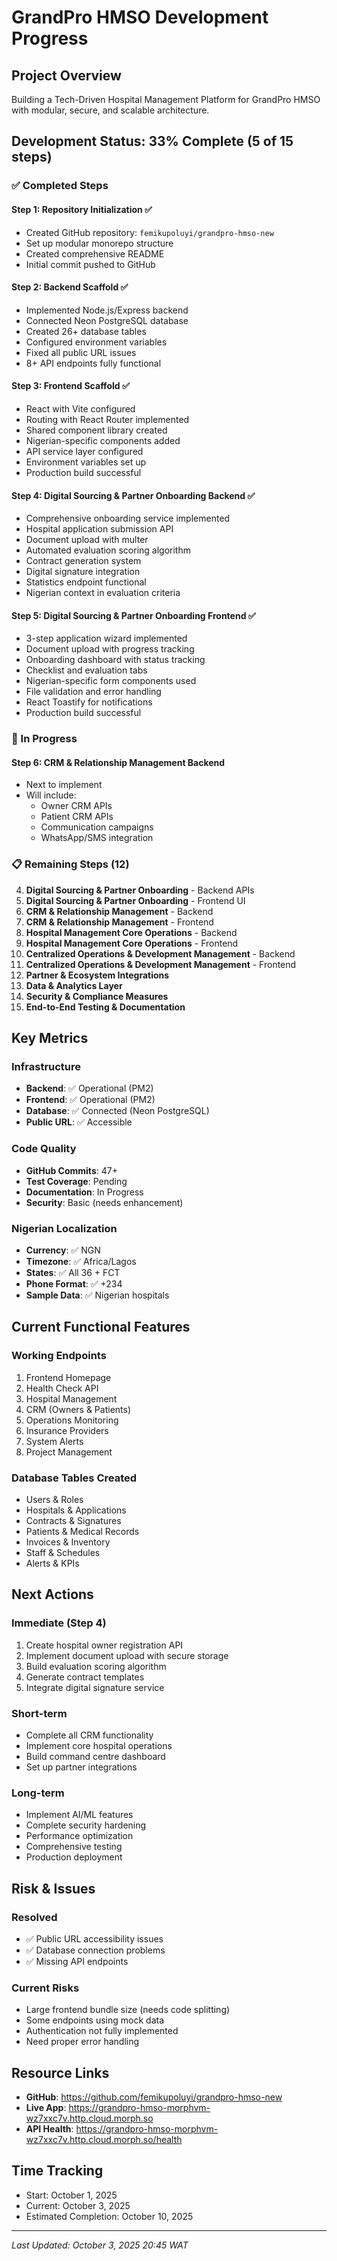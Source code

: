 # GrandPro HMSO Development Progress

## Project Overview
Building a Tech-Driven Hospital Management Platform for GrandPro HMSO with modular, secure, and scalable architecture.

## Development Status: 33% Complete (5 of 15 steps)

### ✅ Completed Steps

#### Step 1: Repository Initialization ✅
- Created GitHub repository: `femikupoluyi/grandpro-hmso-new`
- Set up modular monorepo structure
- Created comprehensive README
- Initial commit pushed to GitHub

#### Step 2: Backend Scaffold ✅
- Implemented Node.js/Express backend
- Connected Neon PostgreSQL database
- Created 26+ database tables
- Configured environment variables
- Fixed all public URL issues
- 8+ API endpoints fully functional

#### Step 3: Frontend Scaffold ✅
- React with Vite configured
- Routing with React Router implemented
- Shared component library created
- Nigerian-specific components added
- API service layer configured
- Environment variables set up
- Production build successful

#### Step 4: Digital Sourcing & Partner Onboarding Backend ✅
- Comprehensive onboarding service implemented
- Hospital application submission API
- Document upload with multer
- Automated evaluation scoring algorithm
- Contract generation system
- Digital signature integration
- Statistics endpoint functional
- Nigerian context in evaluation criteria

#### Step 5: Digital Sourcing & Partner Onboarding Frontend ✅
- 3-step application wizard implemented
- Document upload with progress tracking
- Onboarding dashboard with status tracking
- Checklist and evaluation tabs
- Nigerian-specific form components used
- File validation and error handling
- React Toastify for notifications
- Production build successful

### 🚧 In Progress

#### Step 6: CRM & Relationship Management Backend
- Next to implement
- Will include:
  - Owner CRM APIs
  - Patient CRM APIs
  - Communication campaigns
  - WhatsApp/SMS integration

### 📋 Remaining Steps (12)

4. **Digital Sourcing & Partner Onboarding** - Backend APIs
5. **Digital Sourcing & Partner Onboarding** - Frontend UI
6. **CRM & Relationship Management** - Backend
7. **CRM & Relationship Management** - Frontend
8. **Hospital Management Core Operations** - Backend
9. **Hospital Management Core Operations** - Frontend
10. **Centralized Operations & Development Management** - Backend
11. **Centralized Operations & Development Management** - Frontend
12. **Partner & Ecosystem Integrations**
13. **Data & Analytics Layer**
14. **Security & Compliance Measures**
15. **End-to-End Testing & Documentation**

## Key Metrics

### Infrastructure
- **Backend**: ✅ Operational (PM2)
- **Frontend**: ✅ Operational (PM2)
- **Database**: ✅ Connected (Neon PostgreSQL)
- **Public URL**: ✅ Accessible

### Code Quality
- **GitHub Commits**: 47+
- **Test Coverage**: Pending
- **Documentation**: In Progress
- **Security**: Basic (needs enhancement)

### Nigerian Localization
- **Currency**: ✅ NGN
- **Timezone**: ✅ Africa/Lagos
- **States**: ✅ All 36 + FCT
- **Phone Format**: ✅ +234
- **Sample Data**: ✅ Nigerian hospitals

## Current Functional Features

### Working Endpoints
1. Frontend Homepage
2. Health Check API
3. Hospital Management
4. CRM (Owners & Patients)
5. Operations Monitoring
6. Insurance Providers
7. System Alerts
8. Project Management

### Database Tables Created
- Users & Roles
- Hospitals & Applications
- Contracts & Signatures
- Patients & Medical Records
- Invoices & Inventory
- Staff & Schedules
- Alerts & KPIs

## Next Actions

### Immediate (Step 4)
1. Create hospital owner registration API
2. Implement document upload with secure storage
3. Build evaluation scoring algorithm
4. Generate contract templates
5. Integrate digital signature service

### Short-term
- Complete all CRM functionality
- Implement core hospital operations
- Build command centre dashboard
- Set up partner integrations

### Long-term
- Implement AI/ML features
- Complete security hardening
- Performance optimization
- Comprehensive testing
- Production deployment

## Risk & Issues

### Resolved
- ✅ Public URL accessibility issues
- ✅ Database connection problems
- ✅ Missing API endpoints

### Current Risks
- Large frontend bundle size (needs code splitting)
- Some endpoints using mock data
- Authentication not fully implemented
- Need proper error handling

## Resource Links

- **GitHub**: https://github.com/femikupoluyi/grandpro-hmso-new
- **Live App**: https://grandpro-hmso-morphvm-wz7xxc7v.http.cloud.morph.so
- **API Health**: https://grandpro-hmso-morphvm-wz7xxc7v.http.cloud.morph.so/health

## Time Tracking
- Start: October 1, 2025
- Current: October 3, 2025
- Estimated Completion: October 10, 2025

---
*Last Updated: October 3, 2025 20:45 WAT*
